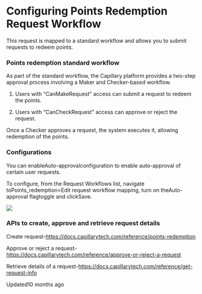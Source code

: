 # Configuring Points Redemption Request Workflow

This request is mapped to a standard workflow and allows you to submit requests to redeem points.

### Points redemption standard workflow

As part of the standard workflow, the Capillary platform provides a two-step approval process involving a Maker and Checker-based workflow.

1. Users with “CanMakeRequest” access can submit a request to redeem the points.

2. Users with “CanCheckRequest” access can approve or reject the request.

Once a Checker approves a request, the system executes it, allowing redemption of the points.

### Configurations

You can enableAuto-approvalconfiguration to enable auto-approval of certain user requests.

To configure, from the Request Workflows list, navigate toPoints_redemption>Edit request workflow mapping, turn on theAuto-approval flagtoggle and clickSave.

![](https://files.readme.io/331df64-ponits_redemption.gif)

### APIs to create, approve and retrieve request details

Create request-https://docs.capillarytech.com/reference/points-redemption

Approve or reject a request-https://docs.capillarytech.com/reference/approve-or-reject-a-request

Retrieve details of a request-https://docs.capillarytech.com/reference/get-request-info

Updated10 months ago